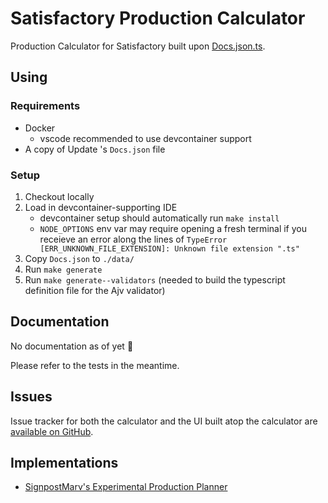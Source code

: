 # Satisfactory Production Calculator

Production Calculator for Satisfactory built upon [Docs.json.ts](https://github.com/satisfactory-dev/Docs.json.ts).

## Using

### Requirements

-   Docker
    -   vscode recommended to use devcontainer support
-   A copy of Update 's `Docs.json` file

### Setup

1. Checkout locally
1. Load in devcontainer-supporting IDE
    - devcontainer setup should automatically run `make install`
    - `NODE_OPTIONS` env var may require opening a fresh terminal if you
      receieve an error along the lines of
      `TypeError [ERR_UNKNOWN_FILE_EXTENSION]: Unknown file extension ".ts"`
1. Copy `Docs.json` to `./data/`
1. Run `make generate`
1. Run `make generate--validators` (needed to build the typescript definition file for the Ajv validator)

## Documentation

No documentation as of yet 😬

Please refer to the tests in the meantime.

## Issues

Issue tracker for both the calculator and the UI built atop the calculator are [available on GitHub](https://github.com/orgs/satisfactory-dev/projects/1).

## Implementations

-   [SignpostMarv's Experimental Production Planner](https://u8.satisfactory.dev/planner/)
